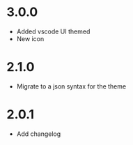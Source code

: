 # 3.0.0
- Added vscode UI themed
- New icon

# 2.1.0
- Migrate to a json syntax for the theme

# 2.0.1
- Add changelog
